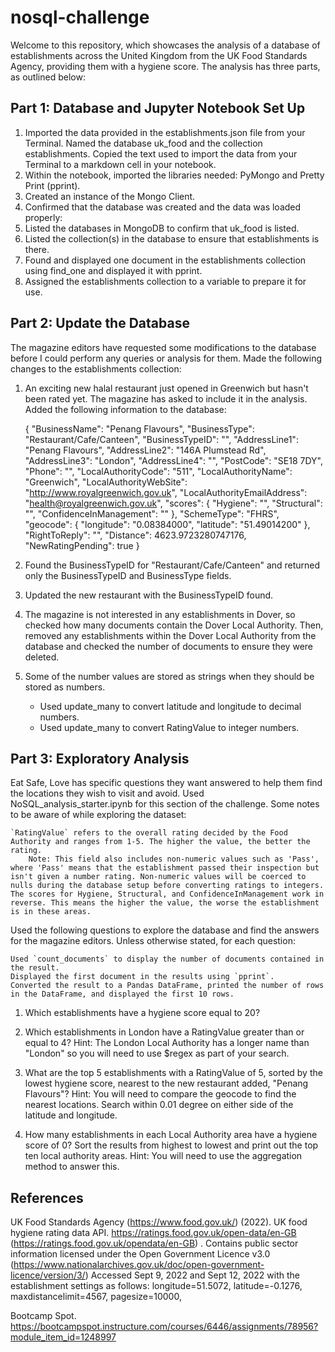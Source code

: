 # nosql-challenge

Welcome to this repository, which showcases the analysis of a database of establishments across the United Kingdom from the UK Food Standards Agency, providing them with a hygiene score. The analysis has three parts, as outlined below:

## Part 1:  Database and Jupyter Notebook Set Up

 1. Imported the data provided in the establishments.json file from your Terminal. Named the database uk_food and the collection establishments. Copied the text used to import the data from your Terminal to a markdown cell in your notebook.
2. Within the notebook, imported the libraries needed: PyMongo and Pretty Print (pprint).
3. Created an instance of the Mongo Client.
4. Confirmed that the database was created and the data was loaded properly:
5. Listed the databases in MongoDB to confirm that uk_food is listed.
6. Listed the collection(s) in the database to ensure that establishments is there.
7. Found and displayed one document in the establishments collection using find_one and displayed it with pprint.
8. Assigned the establishments collection to a variable to prepare it for use.



## Part 2: Update the Database

The magazine editors have requested some modifications to the database before I could perform any queries or analysis for them. Made the following changes to the establishments collection:

1. An exciting new halal restaurant just opened in Greenwich but hasn't been rated yet. The magazine has asked to include it in the analysis. Added the following information to the database:

    {
        "BusinessName": "Penang Flavours",
        "BusinessType": "Restaurant/Cafe/Canteen",
        "BusinessTypeID": "",
        "AddressLine1": "Penang Flavours",
        "AddressLine2": "146A Plumstead Rd",
        "AddressLine3": "London",
        "AddressLine4": "",
        "PostCode": "SE18 7DY",
        "Phone": "",
        "LocalAuthorityCode": "511",
        "LocalAuthorityName": "Greenwich",
        "LocalAuthorityWebSite": "http://www.royalgreenwich.gov.uk",
        "LocalAuthorityEmailAddress": "health@royalgreenwich.gov.uk",
        "scores": {
            "Hygiene": "",
            "Structural": "",
            "ConfidenceInManagement": ""
        },
        "SchemeType": "FHRS",
        "geocode": {
            "longitude": "0.08384000",
            "latitude": "51.49014200"
        },
        "RightToReply": "",
        "Distance": 4623.9723280747176,
        "NewRatingPending": true
    }

2. Found the BusinessTypeID for "Restaurant/Cafe/Canteen" and returned only the BusinessTypeID and BusinessType fields.
3. Updated the new restaurant with the BusinessTypeID found.
4. The magazine is not interested in any establishments in Dover, so checked how many documents contain the Dover Local Authority. Then, removed any establishments within the Dover Local Authority from the database and checked the number of documents to ensure they were deleted.
3. Some of the number values are stored as strings when they should be stored as numbers.
    - Used update_many to convert latitude and longitude to decimal numbers.
    - Used update_many to convert RatingValue to integer numbers.

## Part 3: Exploratory Analysis

Eat Safe, Love has specific questions they want answered to help them find the locations they wish to visit and avoid. Used NoSQL_analysis_starter.ipynb for this section of the challenge. 
Some notes to be aware of while exploring the dataset:

    `RatingValue` refers to the overall rating decided by the Food Authority and ranges from 1-5. The higher the value, the better the rating.
        Note: This field also includes non-numeric values such as 'Pass', where 'Pass' means that the establishment passed their inspection but isn't given a number rating. Non-numeric values will be coerced to nulls during the database setup before converting ratings to integers.
    The scores for Hygiene, Structural, and ConfidenceInManagement work in reverse. This means the higher the value, the worse the establishment is in these areas.

Used the following questions to explore the database and find the answers for the magazine editors. 
Unless otherwise stated, for each question:

    Used `count_documents` to display the number of documents contained in the result.
    Displayed the first document in the results using `pprint`.
    Converted the result to a Pandas DataFrame, printed the number of rows in the DataFrame, and displayed the first 10 rows.

1. Which establishments have a hygiene score equal to 20?

2. Which establishments in London have a RatingValue greater than or equal to 4?
    Hint: The London Local Authority has a longer name than "London" so you will need to use $regex as part of your search.

3. What are the top 5 establishments with a RatingValue of 5, sorted by the lowest hygiene score, nearest to the new restaurant added, "Penang Flavours"?
    Hint: You will need to compare the geocode to find the nearest locations. Search within 0.01 degree on either side of the latitude and longitude.
    
4. How many establishments in each Local Authority area have a hygiene score of 0? Sort the results from highest to lowest and print out the top ten local authority areas.
    Hint: You will need to use the aggregation method to answer this.

## References

UK Food Standards Agency (https://www.food.gov.uk/) (2022). UK food hygiene rating data API. https://ratings.food.gov.uk/open-data/en-GB (https://ratings.food.gov.uk/opendata/en-GB) . Contains public sector information licensed under the Open Government Licence v3.0 (https://www.nationalarchives.gov.uk/doc/open-government-licence/version/3/)
Accessed Sept 9, 2022 and Sept 12, 2022 with the establishment settings as follows: longitude=51.5072, latitude=-0.1276, maxdistancelimit=4567, pagesize=10000,

Bootcamp Spot. https://bootcampspot.instructure.com/courses/6446/assignments/78956?module_item_id=1248997
